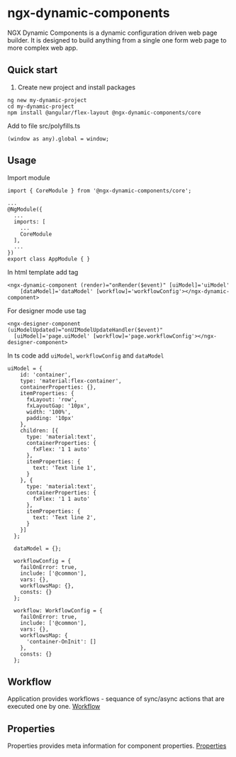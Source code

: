 # ngx-dynamic-components

NGX Dynamic Components is a dynamic configuration driven web page builder. It is designed to build anything from a single one form web page to more complex web app. 

## Quick start

1. Create new project and install packages

```
ng new my-dynamic-project
cd my-dynamic-project
npm install @angular/flex-layout @ngx-dynamic-components/core
```

Add to file src/polyfills.ts
```
(window as any).global = window;
```

## Usage

Import module
```
import { CoreModule } from '@ngx-dynamic-components/core';

...
@NgModule({
  ...
  imports: [
    ...
    CoreModule
  ],
  ...
})
export class AppModule { }
```

In html template add tag
```
<ngx-dynamic-component (render)="onRender($event)" [uiModel]='uiModel'
    [dataModel]='dataModel' [workflow]='workflowConfig'></ngx-dynamic-component>
```
For designer mode use tag
```
<ngx-designer-component (uiModelUpdated)="onUIModelUpdateHandler($event)"
  [uiModel]='page.uiModel' [workflow]='page.workflowConfig'></ngx-designer-component>
```
In ts code add `uiModel`, `workflowConfig` and `dataModel`

```
uiModel = {
    id: 'container',
    type: 'material:flex-container',
    containerProperties: {},
    itemProperties: {
      fxLayout: 'row',
      fxLayoutGap: '10px',
      width: '100%',
      padding: '10px'
    },
    children: [{
      type: 'material:text',
      containerProperties: {
        fxFlex: '1 1 auto'
      },
      itemProperties: {
        text: 'Text line 1',
      }
    }, {
      type: 'material:text',
      containerProperties: {
        fxFlex: '1 1 auto'
      },
      itemProperties: {
        text: 'Text line 2',
      }
    }]
  };

  dataModel = {};

  workflowConfig = {
    failOnError: true,
    include: ['@common'],
    vars: {},
    workflowsMap: {},
    consts: {}
  };

  workflow: WorkflowConfig = {
    failOnError: true,
    include: ['@common'],
    vars: {},
    workflowsMap: {
      'container-OnInit': []
    },
    consts: {}
  };
  ```

## Workflow

Application provides workflows - sequance of sync/async actions that are executed one by one.
[Workflow](src/lib/workflow/README.md)

## Properties

Properties provides meta information for component properties.
[Properties](src/lib/properties/README.md)
